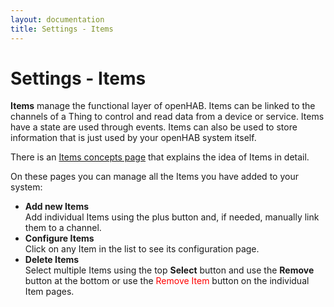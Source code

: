 ```yaml
---
layout: documentation
title: Settings - Items
---
```


# Settings - Items

<!-- START MAINUI SIDEBAR DOC - DO NOT REMOVE -->
**Items** manage the functional layer of openHAB.
Items can be linked to the channels of a Thing to control and read data from a device or service.
Items have a state are used through events.
Items can also be used to store information that is just used by your openHAB system itself.

There is an [Items concepts page]({{base}}/concepts/items.html) that explains the idea of Items in detail.

On these pages you can manage all the Items you have added to your system:

- **Add new Items**<br>
  Add individual Items using the <!--F7:blue plus_circle_fill --> plus button and, if needed, manually link them to a channel.
- **Configure Items**<br>
  Click on any Item in the list to see its configuration page.
- **Delete Items**<br>
  Select multiple Items using the top **Select** button and use the **Remove** button at the bottom or use the <span style="color: red">Remove Item</span> button on the individual Item pages.
<!-- END MAINUI SIDEBAR DOC - DO NOT REMOVE -->
